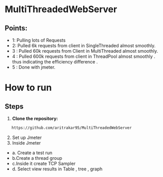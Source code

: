 # MultiThreadedWebServer
## Points:
- 1: Pulling lots of Requests
- 2: Pulled 6k requests from client in SingleThreaded almost smoothly.
- 3 : Pulled 60k requests from Client in MultiThreaded almost smoothly.
- 4 : Pulled 600k requests from client in ThreadPool almost smoothly . 
thus indicating the efficiency difference .
- 5 : Done with jmeter.

# How to run 
## Steps
1. **Clone the repository:**
 ```bash
    https://github.com/aritrakar95/MultiThreadedWebServer
````
2. Set up Jmeter 
3. Inside Jmeter
  - a. Create a test run
  - b.Create a thread group
  - c.Inside it create TCP Sampler
  - d. Select view results in Table , tree , graph
